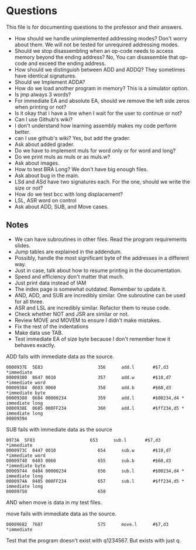 # Questions

This file is for documenting questions to the professor and their answers.

- How should we handle unimplemented addressing modes? Don't worry about them. We will not be tested for unrequired addressing modes.
- Should we stop disassembling when an op-code needs to access memory beyond the ending address? No, You can disassemble that op-code and exceed the ending address.
- How should we distinguish between ADD and ADDQ? They sometimes have identical signatures.
- Should we Implement ADDA?
- How do we load another program in memory? This is a simulator option.
- Is jmp always 3 words?
- For immediate EA and absolute EA, should we remove the left side zeros when printing or not?
- Is it okay that i have a line when I wait for the user to continue or not?
- Can I use Github's wiki?
- I don't understand how learning assembly makes my code perform better.
- can I use github's wiki? Yes, but add the grader.
- Ask about added grader.
- Do we have to implement muls for word only or for word and long?
- Do we print muls as muls or as muls.w?
- Ask about images.
- How to test BRA Long? We don't have big enough files.
- Ask about bug in the main.
- LSd and ASd have two signatures each. For the <ea> one, should we write the size or not?
- How do we test bcc with long displacement?
- LSL, ASR word on control
- Ask about ADD, SUB, and Move cases.



## Notes

- We can have subroutines in other files. Read the program requirements slides.
- Jump tables are explained in the addendum.
- Possibly, handle the most significant byte of the addresses in a different way.
- Just in case, talk about how to resume printing in the documentation.
- Speed and efficiency don't matter that much.
- Just print data instead of IAM
- The index page is somewhat outdated. Remember to update it.
- AND, ADD, and SUB are incredibly similar. One subroutine can be used for all three.
- ASR and LSL are incredibly similar. Refactor them to reuse code.
- Check whether NOT and JSR are similar or not.
- Review MOVE and MOVEM to ensure I didn't make mistakes.
- Fix the rest of the indentations
- Make data use TAB.
- Test immediate EA of size byte because I don't remember how it behaves exactly.


ADD fails with immediate data as the source.

```
0000937E  5E83                     356      add.l       #$7,d3    *immediate
00009380  0647 0010                357      add.w       #$10,d7   *immediate word
00009384  0603 0060                358      add.b       #$60,d3   *immediate byte
00009388  0684 00000234            359      add.l       #$00234,d4 * immediate long
0000938E  0685 000FF234            360      add.l       #$ff234,d5 * immediate long
00009394 
```

SUB fails with immediate data as the source

```
0973A  5F83                     653      sub.l       #$7,d3    *immediate
0000973C  0447 0010                654      sub.w       #$10,d7   *immediate word
00009740  0403 0060                655      sub.b       #$60,d3   *immediate byte
00009744  0484 00000234            656      sub.l       #$00234,d4 * immediate long
0000974A  0485 000FF234            657      sub.l       #$ff234,d5 * immediate long
00009750                           658   
```


AND when move is data in my test files.

move fails with immediate data as the source.

```
00009682  7607                     575      move.l      #$7,d3    *immediate
```

Test that the program doesn't exist with q1234567. But exists with just q.
